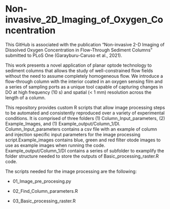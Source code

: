 # Non-invasive_2D_Imaging_of_Oxygen_Concentration
This GitHub is associated with the publication “Non-invasive 2-D Imaging of Dissolved Oxygen Concentration in Flow-Through Sediment Columns” submitted to PLoS One (Garayburu-Caruso et al., 2021). 

This work presents a novel application of planar optode technology to sediment columns that allows the study of well-constrained flow fields without the need to assume completely homogeneous flow. We introduce a flow-through column with the interior coated in an oxygen sensing film and a series of sampling ports as a unique tool capable of capturing changes in DO at high frequency (10 s) and spatial (< 1 mm) resolution across the length of a column. 

This repository provides custom R scripts that allow image processing steps to be automated and consistently reproduced over a variety of experimental conditions. It is comprised of three folders (1) Column_Input_parameters, (2) Example_Images, and (1) Example_output/Column_1/DI. Column_Input_parameters contains a csv file with an example of column and injection specific input parameters for the image processing script.Example_images contains blue, green and red filter otode images to use as example images when running the code. Example_output/Column_1/DI contains a series of subfolder to examplify the folder structure needed to store the outputs of Basic_processing_raster.R code. 

The scripts needed for the image processing are the following: 
- 01_Image_pre_procesing.py

- 02_Find_Column_parameters.R

- 03_Basic_processing_raster.R
